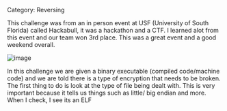 Category: Reversing

This challenge was from an in person event at USF (University of South Florida) called Hackabull, it was a hackathon and a CTF. 
I learned alot from this event and our team won 3rd place. This was a great event and a good weekend overall.

![image](https://github.com/user-attachments/assets/16a06c4e-e6a7-4c16-843a-0d4e48c50682)


In this challenge we are given a binary executable (compiled code/machine code) and we are told there is a type of encryption that 
needs to be broken. The first thing to do is look at the type of file being dealt with. This is very important because it tells us
things such as little/ big endian and more. When I check, I see its an ELF 

